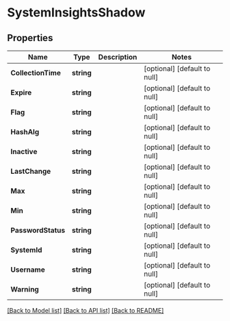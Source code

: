 # SystemInsightsShadow

## Properties
Name | Type | Description | Notes
------------ | ------------- | ------------- | -------------
**CollectionTime** | **string** |  | [optional] [default to null]
**Expire** | **string** |  | [optional] [default to null]
**Flag** | **string** |  | [optional] [default to null]
**HashAlg** | **string** |  | [optional] [default to null]
**Inactive** | **string** |  | [optional] [default to null]
**LastChange** | **string** |  | [optional] [default to null]
**Max** | **string** |  | [optional] [default to null]
**Min** | **string** |  | [optional] [default to null]
**PasswordStatus** | **string** |  | [optional] [default to null]
**SystemId** | **string** |  | [optional] [default to null]
**Username** | **string** |  | [optional] [default to null]
**Warning** | **string** |  | [optional] [default to null]

[[Back to Model list]](../README.md#documentation-for-models) [[Back to API list]](../README.md#documentation-for-api-endpoints) [[Back to README]](../README.md)

